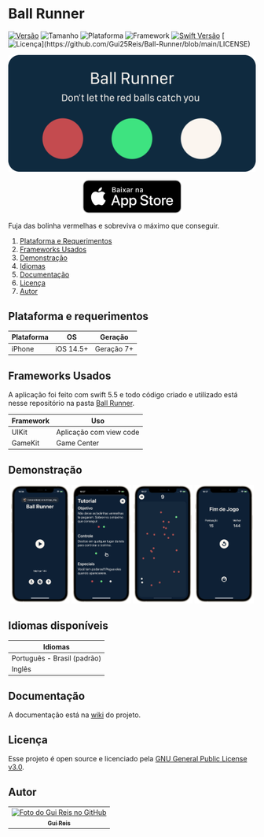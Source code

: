 # Ball Runner
[![Versão](https://img.shields.io/badge/versão-1.0.0-orange)](https://github.com/Gui25Reis/Ball-Runner/releases/tag/v1.0)
![Tamanho](https://img.shields.io/badge/tamanho-1%20MB-blue)
![Plataforma](https://img.shields.io/badge/plataforma-IOS-lightgrey?logo=ios)
![Framework](https://img.shields.io/badge/framework-UIKit-red?logo=uikit)
[![Swift Versão](https://img.shields.io/badge/swift-v5.4-blue?logo=swift)](https://swift.org/download/#releases)
[![Licença](https://img.shields.io/badge/licença-GNU%20v3.0-brightgreen?)](https://github.com/Gui25Reis/Ball-Runner/blob/main/LICENSE)

![Capa](https://github.com/Gui25Reis/Ball-Runner/blob/main/Arquivos/Git-Capa.png)

<p align="center">
    <a href="https://apps.apple.com/us/app/ball-ruuner/id1579613903">
        <img src="https://github.com/Gui25Reis/Gui25Reis/blob/main/images/AppStore-Pt.png"/>
    </a>
</p>

Fuja das bolinha vermelhas e sobreviva o máximo que conseguir.

1. [Plataforma e Requerimentos](#plataforma-e-requerimentos)
2. [Frameworks Usados](#frameworks-usados)
3. [Demonstração](#demonstração)
4. [Idiomas](#idiomas-disponíveis)
5. [Documentação](#documentação)
6. [Licença](#licença)
7. [Autor](#autor)


## Plataforma e requerimentos
| **Plataforma** |   **OS**    | **Geração** |
|----------------|:-----------:|:-----------:|
iPhone           | iOS 14.5+   | Geração 7+


## Frameworks Usados
A aplicação foi feito com swift 5.5 e todo código criado e utilizado está nesse repositório na pasta [Ball Runner](https://github.com/Gui25Reis/Ball-Runner/blob/main/Ball%20Runner/Ball%20Runner).

| **Framework** |   **Uso**  
|---------------|-----------
UIKit           | Aplicação com view code
GameKit         | Game Center


## Demonstração
<p align="center">
    <img width=24% src="https://github.com/Gui25Reis/Ball-Runner/blob/main/Arquivos/Telas/tela-01.png"/>
    <img width=24% src="https://github.com/Gui25Reis/Ball-Runner/blob/main/Arquivos/Telas/tela-02.png"/>
    <img width=24% src="https://github.com/Gui25Reis/Ball-Runner/blob/main/Arquivos/Telas/tela-03.png"/>
    <img width=24% src="https://github.com/Gui25Reis/Ball-Runner/blob/main/Arquivos/Telas/tela-04.png"/>
</p>


## Idiomas disponíveis
|     **Idiomas**     |
|---------------------|
| Português - Brasil (padrão) |
| Inglês              |


## Documentação
A documentação está na [wiki](https://github.com/Gui25Reis/Ball-Runner/wiki) do projeto.


## Licença
Esse projeto é open source e licenciado pela [GNU General Public License v3.0](https://github.com/Gui25Reis/Ball-Runner/blob/main/LICENSE).


## Autor
<table>
    <tr>
        <td align="center">
            <a href="https://github.com/Gui25Reis">
                <img src="https://avatars1.githubusercontent.com/u/48360732" width="100px;" alt="Foto do Gui Reis no GitHub"/><br>
                <sub>
                  <b>Gui Reis</b>
                </sub>
            </a>
        </td>
    </tr>
</table>

